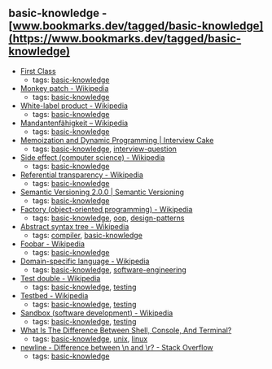 basic-knowledge - [www.bookmarks.dev/tagged/basic-knowledge](https://www.bookmarks.dev/tagged/basic-knowledge)
---
* [First Class](http://wiki.c2.com/?FirstClass)
    * tags: [basic-knowledge](../tags/basic-knowledge.md)
* [Monkey patch - Wikipedia](https://en.wikipedia.org/wiki/Monkey_patch)
    * tags: [basic-knowledge](../tags/basic-knowledge.md)
* [White-label product - Wikipedia](https://en.wikipedia.org/wiki/White-label_product)
    * tags: [basic-knowledge](../tags/basic-knowledge.md)
* [Mandantenfähigkeit – Wikipedia](https://de.wikipedia.org/wiki/Mandantenf%C3%A4higkeit)
    * tags: [basic-knowledge](../tags/basic-knowledge.md)
* [Memoization and Dynamic Programming | Interview Cake](https://www.interviewcake.com/concept/python/memoization)
    * tags: [basic-knowledge](../tags/basic-knowledge.md), [interview-question](../tags/interview-question.md)
* [Side effect (computer science) - Wikipedia](https://en.wikipedia.org/wiki/Side_effect_%28computer_science%29)
    * tags: [basic-knowledge](../tags/basic-knowledge.md)
* [Referential transparency - Wikipedia](https://en.wikipedia.org/wiki/Referential_transparency)
    * tags: [basic-knowledge](../tags/basic-knowledge.md)
* [Semantic Versioning 2.0.0 | Semantic Versioning](http://semver.org/)
    * tags: [basic-knowledge](../tags/basic-knowledge.md)
* [Factory (object-oriented programming) - Wikipedia](https://en.wikipedia.org/wiki/Factory_(object-oriented_programming))
    * tags: [basic-knowledge](../tags/basic-knowledge.md), [oop](../tags/oop.md), [design-patterns](../tags/design-patterns.md)
* [Abstract syntax tree - Wikipedia](https://en.wikipedia.org/wiki/Abstract_syntax_tree)
    * tags: [compiler](../tags/compiler.md), [basic-knowledge](../tags/basic-knowledge.md)
* [Foobar - Wikipedia](https://en.wikipedia.org/wiki/Foobar)
    * tags: [basic-knowledge](../tags/basic-knowledge.md)
* [Domain-specific language - Wikipedia](https://en.wikipedia.org/wiki/Domain-specific_language)
    * tags: [basic-knowledge](../tags/basic-knowledge.md), [software-engineering](../tags/software-engineering.md)
* [Test double - Wikipedia](https://en.wikipedia.org/wiki/Test_double)
    * tags: [basic-knowledge](../tags/basic-knowledge.md), [testing](../tags/testing.md)
* [Testbed - Wikipedia](https://en.wikipedia.org/wiki/Testbed)
    * tags: [basic-knowledge](../tags/basic-knowledge.md), [testing](../tags/testing.md)
* [Sandbox (software development) - Wikipedia](https://en.wikipedia.org/wiki/Sandbox_(software_development))
    * tags: [basic-knowledge](../tags/basic-knowledge.md), [testing](../tags/testing.md)
* [What Is The Difference Between Shell, Console, And Terminal?](https://fossbytes.com/difference-between-shell-console-terminal/)
    * tags: [basic-knowledge](../tags/basic-knowledge.md), [unix](../tags/unix.md), [linux](../tags/linux.md)
* [newline - Difference between \n and \r? - Stack Overflow](http://stackoverflow.com/questions/1761051/difference-between-n-and-r)
    * tags: [basic-knowledge](../tags/basic-knowledge.md)
